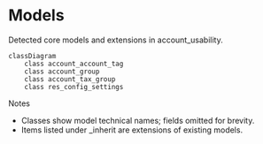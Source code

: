 # Models

Detected core models and extensions in account_usability.

```mermaid
classDiagram
    class account_account_tag
    class account_group
    class account_tax_group
    class res_config_settings
```

Notes
- Classes show model technical names; fields omitted for brevity.
- Items listed under _inherit are extensions of existing models.
